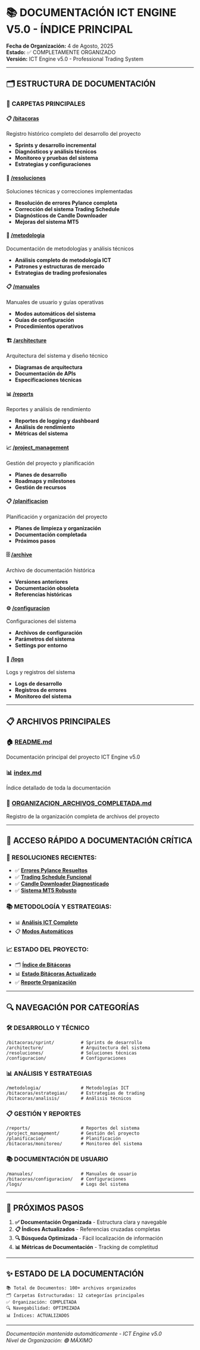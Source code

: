 # 📚 DOCUMENTACIÓN ICT ENGINE V5.0 - ÍNDICE PRINCIPAL

**Fecha de Organización:** 4 de Agosto, 2025  
**Estado:** ✅ COMPLETAMENTE ORGANIZADO  
**Versión:** ICT Engine v5.0 - Professional Trading System

---

## 🗂️ ESTRUCTURA DE DOCUMENTACIÓN

### 📁 **CARPETAS PRINCIPALES**

#### 📋 **[/bitacoras](./bitacoras/README.md)**
Registro histórico completo del desarrollo del proyecto
- **Sprints y desarrollo incremental**
- **Diagnósticos y análisis técnicos**
- **Monitoreo y pruebas del sistema**
- **Estrategias y configuraciones**

#### 🔧 **[/resoluciones](./resoluciones/README.md)**
Soluciones técnicas y correcciones implementadas
- **Resolución de errores Pylance completa**
- **Corrección del sistema Trading Schedule**
- **Diagnósticos de Candle Downloader**
- **Mejoras del sistema MT5**

#### 📖 **[/metodologia](./metodologia/README.md)**
Documentación de metodologías y análisis técnicos
- **Análisis completo de metodología ICT**
- **Patrones y estructuras de mercado**
- **Estrategias de trading profesionales**

#### 📋 **[/manuales](./manuales/README.md)**
Manuales de usuario y guías operativas
- **Modos automáticos del sistema**
- **Guías de configuración**
- **Procedimientos operativos**

#### 🏗️ **[/architecture](./architecture/README.md)**
Arquitectura del sistema y diseño técnico
- **Diagramas de arquitectura**
- **Documentación de APIs**
- **Especificaciones técnicas**

#### 📊 **[/reports](./reports/README.md)**
Reportes y análisis de rendimiento
- **Reportes de logging y dashboard**
- **Análisis de rendimiento**
- **Métricas del sistema**

#### 📈 **[/project_management](./project_management/README.md)**
Gestión del proyecto y planificación
- **Planes de desarrollo**
- **Roadmaps y milestones**
- **Gestión de recursos**

#### 📋 **[/planificacion](./planificacion/README.md)**
Planificación y organización del proyecto
- **Planes de limpieza y organización**
- **Documentación completada**
- **Próximos pasos**

#### 🗄️ **[/archive](./archive/README.md)**
Archivo de documentación histórica
- **Versiones anteriores**
- **Documentación obsoleta**
- **Referencias históricas**

#### ⚙️ **[/configuracion](./configuracion/README.md)**
Configuraciones del sistema
- **Archivos de configuración**
- **Parámetros del sistema**
- **Settings por entorno**

#### 📝 **[/logs](./logs/README.md)**
Logs y registros del sistema
- **Logs de desarrollo**
- **Registros de errores**
- **Monitoreo del sistema**

---

## 📋 **ARCHIVOS PRINCIPALES**

### 🏠 **[README.md](./README.md)**
Documentación principal del proyecto ICT Engine v5.0

### 📊 **[index.md](./index.md)**
Índice detallado de toda la documentación

### 📁 **[ORGANIZACION_ARCHIVOS_COMPLETADA.md](./ORGANIZACION_ARCHIVOS_COMPLETADA.md)**
Registro de la organización completa de archivos del proyecto

---

## 🎯 **ACCESO RÁPIDO A DOCUMENTACIÓN CRÍTICA**

### 🚀 **RESOLUCIONES RECIENTES:**
- ✅ **[Errores Pylance Resueltos](./resoluciones/RESOLUCION_ERRORES_PYLANCE_COMPLETA.md)**
- ✅ **[Trading Schedule Funcional](./resoluciones/RESOLUCION_TRADING_SCHEDULE_COMPLETA.md)**
- ✅ **[Candle Downloader Diagnosticado](./resoluciones/RESOLUCION_DIAGNOSTICO_CANDLE_DOWNLOADER.md)**
- ✅ **[Sistema MT5 Robusto](./resoluciones/RESUMEN_FINAL_SISTEMA_MT5_ROBUSTO.md)**

### 📚 **METODOLOGÍA Y ESTRATEGIAS:**
- 📊 **[Análisis ICT Completo](./metodologia/ICT_METHODOLOGY_COMPLETE_ANALYSIS.md)**
- 📋 **[Modos Automáticos](./manuales/README_MODOS_AUTOMATICOS.md)**

### 📈 **ESTADO DEL PROYECTO:**
- 🗂️ **[Índice de Bitácoras](./bitacoras/INDICE_BITACORAS.md)**
- 📊 **[Estado Bitácoras Actualizado](./bitacoras/ESTADO_BITACORAS_ACTUALIZADO_03_AGO_2025.md)**
- ✅ **[Reporte Organización](./bitacoras/REPORTE_ORGANIZACION_COMPLETA.md)**

---

## 🔍 **NAVEGACIÓN POR CATEGORÍAS**

### 🛠️ **DESARROLLO Y TÉCNICO**
```
/bitacoras/sprint/          # Sprints de desarrollo
/architecture/              # Arquitectura del sistema  
/resoluciones/              # Soluciones técnicas
/configuracion/             # Configuraciones
```

### 📊 **ANÁLISIS Y ESTRATEGIAS**
```
/metodologia/               # Metodologías ICT
/bitacoras/estrategias/     # Estrategias de trading
/bitacoras/analisis/        # Análisis técnicos
```

### 📋 **GESTIÓN Y REPORTES**
```
/reports/                   # Reportes del sistema
/project_management/        # Gestión del proyecto
/planificacion/             # Planificación
/bitacoras/monitoreo/       # Monitoreo del sistema
```

### 📚 **DOCUMENTACIÓN DE USUARIO**
```
/manuales/                  # Manuales de usuario
/bitacoras/configuracion/   # Configuraciones
/logs/                      # Logs del sistema
```

---

## 🎯 **PRÓXIMOS PASOS**

1. **✅ Documentación Organizada** - Estructura clara y navegable
2. **📋 Índices Actualizados** - Referencias cruzadas completas  
3. **🔍 Búsqueda Optimizada** - Fácil localización de información
4. **📊 Métricas de Documentación** - Tracking de completitud

---

## ✨ **ESTADO DE LA DOCUMENTACIÓN**

```
📚 Total de Documentos: 100+ archivos organizados
🗂️ Carpetas Estructuradas: 12 categorías principales  
✅ Organización: COMPLETADA
🔍 Navegabilidad: OPTIMIZADA
📊 Índices: ACTUALIZADOS
```

---

*Documentación mantenida automáticamente - ICT Engine v5.0*  
*Nivel de Organización: 🟢 MÁXIMO*
